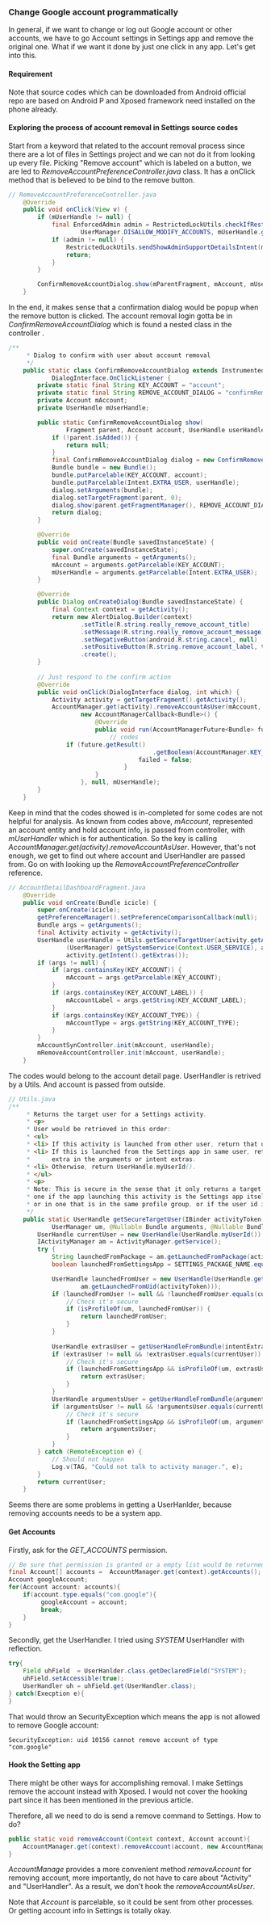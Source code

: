 ### Change Google account programmatically
In general, if we want to change or log out Google account or other accounts, we have to go Account settings in Settings app and remove the original one. What if we want it done by just one click in any app. Let's get into this.

#### Requirement
Note that source codes which can be downloaded from Android official repo are based on Android P and Xposed framework need installed on the phone already.

#### Exploring the process of account removal in Settings source codes
Start from a keyword that related to the account removal process since there are a lot of files in Settings project and we can not do it from looking up every file. Picking "Remove account" which is labeled on a button, we are led to  _RemoveAccountPreferenceController.java_ class.  It has a onClick method that is believed to be bind to the remove button.

```java
// RemoveAccountPreferenceController.java
    @Override
    public void onClick(View v) {
        if (mUserHandle != null) {
            final EnforcedAdmin admin = RestrictedLockUtils.checkIfRestrictionEnforced(mContext,
                    UserManager.DISALLOW_MODIFY_ACCOUNTS, mUserHandle.getIdentifier());
            if (admin != null) {
                RestrictedLockUtils.sendShowAdminSupportDetailsIntent(mContext, admin);
                return;
            }
        }

        ConfirmRemoveAccountDialog.show(mParentFragment, mAccount, mUserHandle);
    }
```

In the end, it makes sense that a confirmation dialog would be popup when the remove button is clicked. The account removal login gotta be in _ConfirmRemoveAccountDialog_ which is found a nested class in the controller .

```java
/**
     * Dialog to confirm with user about account removal
     */
    public static class ConfirmRemoveAccountDialog extends InstrumentedDialogFragment implements
            DialogInterface.OnClickListener {
        private static final String KEY_ACCOUNT = "account";
        private static final String REMOVE_ACCOUNT_DIALOG = "confirmRemoveAccount";
        private Account mAccount;
        private UserHandle mUserHandle;

        public static ConfirmRemoveAccountDialog show(
                Fragment parent, Account account, UserHandle userHandle) {
            if (!parent.isAdded()) {
                return null;
            }
            final ConfirmRemoveAccountDialog dialog = new ConfirmRemoveAccountDialog();
            Bundle bundle = new Bundle();
            bundle.putParcelable(KEY_ACCOUNT, account);
            bundle.putParcelable(Intent.EXTRA_USER, userHandle);
            dialog.setArguments(bundle);
            dialog.setTargetFragment(parent, 0);
            dialog.show(parent.getFragmentManager(), REMOVE_ACCOUNT_DIALOG);
            return dialog;
        }

        @Override
        public void onCreate(Bundle savedInstanceState) {
            super.onCreate(savedInstanceState);
            final Bundle arguments = getArguments();
            mAccount = arguments.getParcelable(KEY_ACCOUNT);
            mUserHandle = arguments.getParcelable(Intent.EXTRA_USER);
        }

        @Override
        public Dialog onCreateDialog(Bundle savedInstanceState) {
            final Context context = getActivity();
            return new AlertDialog.Builder(context)
                    .setTitle(R.string.really_remove_account_title)
                    .setMessage(R.string.really_remove_account_message)
                    .setNegativeButton(android.R.string.cancel, null) 
                    .setPositiveButton(R.string.remove_account_label, this)
                    .create();
        }
        
        // Just respond to the confirm action
        @Override
        public void onClick(DialogInterface dialog, int which) {
            Activity activity = getTargetFragment().getActivity();
            AccountManager.get(activity).removeAccountAsUser(mAccount, activity,
                    new AccountManagerCallback<Bundle>() {
                        @Override
                        public void run(AccountManagerFuture<Bundle> future) {
                            // codes
	            if (future.getResult()
                                        .getBoolean(AccountManager.KEY_BOOLEAN_RESULT)) {
                                    failed = false;
                                }					
                        }
                    }, null, mUserHandle);
        }
    }
```

Keep in mind that the codes showed is in-completed for some codes are not helpful for analysis. 
As known from codes above, _mAccount_, represented an account entity and hold account info, is passed from controller, with _mUserHandler_ which is for authentication. So the key is calling _AccountManager.get(activity).removeAccountAsUser_.
However, that's not enough, we get to find out where account and UserHandler are passed from. Go on with looking up the _RemoveAccountPreferenceController_ reference.


```java
// AccountDetailDashboardFragment.java
    @Override
    public void onCreate(Bundle icicle) {
        super.onCreate(icicle);
        getPreferenceManager().setPreferenceComparisonCallback(null);
        Bundle args = getArguments();
        final Activity activity = getActivity();
        UserHandle userHandle = Utils.getSecureTargetUser(activity.getActivityToken(),
                (UserManager) getSystemService(Context.USER_SERVICE), args,
                activity.getIntent().getExtras());
        if (args != null) {
            if (args.containsKey(KEY_ACCOUNT)) {
                mAccount = args.getParcelable(KEY_ACCOUNT);
            }
            if (args.containsKey(KEY_ACCOUNT_LABEL)) {
                mAccountLabel = args.getString(KEY_ACCOUNT_LABEL);
            }
            if (args.containsKey(KEY_ACCOUNT_TYPE)) {
                mAccountType = args.getString(KEY_ACCOUNT_TYPE);
            }
        }
        mAccountSynController.init(mAccount, userHandle);
        mRemoveAccountController.init(mAccount, userHandle);
    }
```
 The codes would belong to the account detail page. UserHandler is retrived by a Utils. And account is passed from outside.

```java
// Utils.java
/**
     * Returns the target user for a Settings activity.
     * <p>
     * User would be retrieved in this order:
     * <ul>
     * <li> If this activity is launched from other user, return that user id.
     * <li> If this is launched from the Settings app in same user, return the user contained as an
     *      extra in the arguments or intent extras.
     * <li> Otherwise, return UserHandle.myUserId().
     * </ul>
     * <p>
     * Note: This is secure in the sense that it only returns a target user different to the current
     * one if the app launching this activity is the Settings app itself, running in the same user
     * or in one that is in the same profile group, or if the user id is provided by the system.
     */
    public static UserHandle getSecureTargetUser(IBinder activityToken,
            UserManager um, @Nullable Bundle arguments, @Nullable Bundle intentExtras) {
        UserHandle currentUser = new UserHandle(UserHandle.myUserId());
        IActivityManager am = ActivityManager.getService();
        try {
            String launchedFromPackage = am.getLaunchedFromPackage(activityToken);
            boolean launchedFromSettingsApp = SETTINGS_PACKAGE_NAME.equals(launchedFromPackage);

            UserHandle launchedFromUser = new UserHandle(UserHandle.getUserId(
                    am.getLaunchedFromUid(activityToken)));
            if (launchedFromUser != null && !launchedFromUser.equals(currentUser)) {
                // Check it's secure
                if (isProfileOf(um, launchedFromUser)) {
                    return launchedFromUser;
                }
            }
			
            UserHandle extrasUser = getUserHandleFromBundle(intentExtras);
            if (extrasUser != null && !extrasUser.equals(currentUser)) {
                // Check it's secure
                if (launchedFromSettingsApp && isProfileOf(um, extrasUser)) {
                    return extrasUser;
                }
            }
            UserHandle argumentsUser = getUserHandleFromBundle(arguments);
            if (argumentsUser != null && !argumentsUser.equals(currentUser)) {
                // Check it's secure
                if (launchedFromSettingsApp && isProfileOf(um, argumentsUser)) {
                    return argumentsUser;
                }
            }
        } catch (RemoteException e) {
            // Should not happen
            Log.v(TAG, "Could not talk to activity manager.", e);
        }
        return currentUser;
    }
```

Seems there are some problems in getting a UserHanlder, because removing accounts needs to be a system app.

#### Get Accounts
Firstly, ask for the _GET_ACCOUNTS_ permission. 

```java
// Be sure that permission is granted or a empty list would be returned
final Account[] accounts =  AccountManager.get(context).getAccounts();
Account googleAccount;
for(Account account: accounts){
    if(account.type.equals("com.google"){
         googleAccount = account;
         break;
    }   
}
```
Secondly, get the UserHandler. I tried using _SYSTEM_ UserHandler with reflection.

```java
try{
    Field uhField  = UserHanlder.class.getDeclaredField("SYSTEM");
    uhField.setAccessible(true);
    UserHandler uh = uhField.get(UserHandler.class);
} catch(Execption e){
}
```

That would throw an SecurityException which means the app is not allowed to remove Google account:

```
SecurityException: uid 10156 cannot remove account of type "com.google"
```

#### Hook the Setting app
There might be other ways for accomplishing removal. I make Settings remove the account instead with Xposed. I would not cover the hooking part since it has been mentioned in the previous article.

Therefore, all we need to do is send a remove command to Settings. How to do?

```java
public static void removeAccount(Context context, Account account){
    AccountManager.get(context).removeAccount(account, new AccountManagerCallback<Boolean>(){//...}, null);
}
```

_AccountManage_ provides a more convenient method _removeAccount_ for removing account, more importantly, do not have to care about "Activity" and "UserHandler".  As a result, we don't hook the _removeAccountAsUser_.

Note that _Account_ is parcelable, so it could be sent from other processes. Or getting account info in Settings is totally okay.




